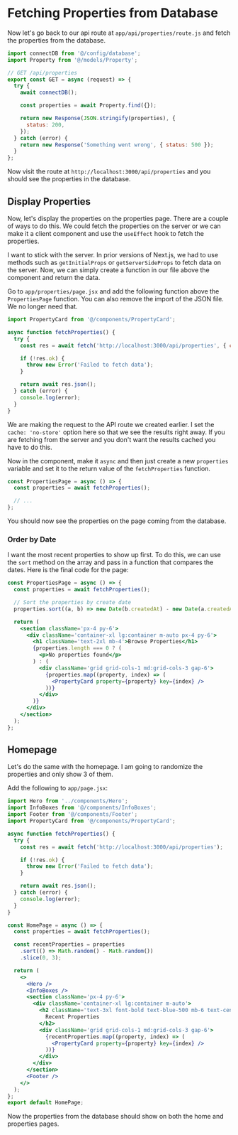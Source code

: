 # Fetching Properties from Database

Now let's go back to our api route at `app/api/properties/route.js` and fetch the properties from the database.

```js
import connectDB from '@/config/database';
import Property from '@/models/Property';

// GET /api/properties
export const GET = async (request) => {
  try {
    await connectDB();

    const properties = await Property.find({});

    return new Response(JSON.stringify(properties), {
      status: 200,
    });
  } catch (error) {
    return new Response('Something went wrong', { status: 500 });
  }
};
```

Now visit the route at `http://localhost:3000/api/properties` and you should see the properties in the database.

## Display Properties

Now, let's display the properties on the properties page. There are a couple of ways to do this. We could fetch the properties on the server or we can make it a client component and use the `useEffect` hook to fetch the properties.

I want to stick with the server. In prior versions of Next.js, we had to use methods such as `getInitialProps` or `getServerSideProps` to fetch data on the server. Now, we can simply create a function in our file above the component and return the data.

Go to `app/properties/page.jsx` and add the following function above the `PropertiesPage` function. You can also remove the import of the JSON file. We no longer need that.

```jsx
import PropertyCard from '@/components/PropertyCard';

async function fetchProperties() {
  try {
    const res = await fetch('http://localhost:3000/api/properties', { cache: 'no-store' });

    if (!res.ok) {
      throw new Error('Failed to fetch data');
    }

    return await res.json();
  } catch (error) {
    console.log(error);
  }
}
```

We are making the request to the API route we created earlier. I set the `cache: 'no-store'` option here so that we see the results right away. If you are fetching from the server and you don't want the results cached you have to do this.

Now in the component, make it `async` and then just create a new `properties` variable and set it to the return value of the `fetchProperties` function.

```jsx
const PropertiesPage = async () => {
  const properties = await fetchProperties();

  // ...
};
```

You should now see the properties on the page coming from the database.

### Order by Date

I want the most recent properties to show up first. To do this, we can use the `sort` method on the array and pass in a function that compares the dates. Here is the final code for the page:

```jsx
const PropertiesPage = async () => {
  const properties = await fetchProperties();

  // Sort the properties by create date
  properties.sort((a, b) => new Date(b.createdAt) - new Date(a.createdAt));

  return (
    <section className='px-4 py-6'>
      <div className='container-xl lg:container m-auto px-4 py-6'>
        <h1 className='text-2xl mb-4'>Browse Properties</h1>
        {properties.length === 0 ? (
          <p>No properties found</p>
        ) : (
          <div className='grid grid-cols-1 md:grid-cols-3 gap-6'>
            {properties.map((property, index) => (
              <PropertyCard property={property} key={index} />
            ))}
          </div>
        )}
      </div>
    </section>
  );
};
```

## Homepage

Let's do the same with the homepage. I am going to randomize the properties and only show 3 of them.

Add the following to `app/page.jsx`:

```jsx
import Hero from '../components/Hero';
import InfoBoxes from '@/components/InfoBoxes';
import Footer from '@/components/Footer';
import PropertyCard from '@/components/PropertyCard';

async function fetchProperties() {
  try {
    const res = await fetch('http://localhost:3000/api/properties');

    if (!res.ok) {
      throw new Error('Failed to fetch data');
    }

    return await res.json();
  } catch (error) {
    console.log(error);
  }
}

const HomePage = async () => {
  const properties = await fetchProperties();

  const recentProperties = properties
    .sort(() => Math.random() - Math.random())
    .slice(0, 3);

  return (
    <>
      <Hero />
      <InfoBoxes />
      <section className='px-4 py-6'>
        <div className='container-xl lg:container m-auto'>
          <h2 className='text-3xl font-bold text-blue-500 mb-6 text-center'>
            Recent Properties
          </h2>
          <div className='grid grid-cols-1 md:grid-cols-3 gap-6'>
            {recentProperties.map((property, index) => (
              <PropertyCard property={property} key={index} />
            ))}
          </div>
        </div>
      </section>
      <Footer />
    </>
  );
};
export default HomePage;
```

Now the properties from the database should show on both the home and properties pages.
